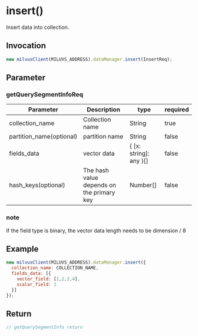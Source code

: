 # insert()
Insert data into collection.

## Invocation 
```javascript
new milvusClient(MILUVS_ADDRESS).dataManager.insert(InsertReq);
```

## Parameter
### getQuerySegmentInfoReq
| Parameter                | Description                               | type                   | required |
| ------------------------ | ----------------------------------------- | ---------------------- | -------- |
| collection_name          | Collection name                           | String                 | true     |
| partition_name(optional) | partition name                            | String                 | false    |
| fields_data              | vector data                               | { [x: string]: any }[] | false    |
| hash_keys(optional)      | The hash value depends on the primary key | Number[]               | false    |

### note 
If the field type is binary, the vector data length needs to be dimension / 8

## Example
```javascript
new milvusClient(MILUVS_ADDRESS).dataManager.insert({
  collection_name: COLLECTION_NAME,
  fields_data: [{
    vector_field: [1,2,2,4],
    scalar_field: 1
  }]
});
```
## Return
```javascript
// getQuerySegmentInfo return
```
